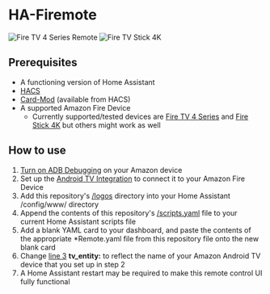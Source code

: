 # HA-Firemote
![Fire TV 4 Series Remote](https://github.com/PRProd/HA-Firemote/raw/main/Example%20Images/fireTVRemote.png)
![Fire TV Stick 4K](https://github.com/PRProd/HA-Firemote/raw/main/Example%20Images/fireTVStick4K.png)

## Prerequisites
* A functioning version of Home Assistant
* [HACS](https://peyanski.com/how-to-install-home-assistant-community-store-hacs/)
* [Card-Mod](https://github.com/thomasloven/lovelace-card-mod) (available from HACS)
* A supported Amazon Fire Device
  * Currently supported/tested devices are [Fire TV 4 Series](https://www.amazon.com/dp/B08SWD2SCK) and [Fire Stick 4K](https://www.amazon.com/dp/B09GK44MZJ) but others might work as well

## How to use
1. [Turn on ADB Debugging](https://www.youtube.com/watch?v=40iVXrTWcPU) on your Amazon device
1. Set up the [Android TV Integration](https://www.home-assistant.io/integrations/androidtv/) to connect it to your Amazon Fire Device
1. Add this repository's [/logos](https://github.com/PRProd/HA-Firemote/tree/main/logos) directory into your Home Assistant /config/www/ directory
1. Append the contents of this repository's [/scripts.yaml](https://github.com/PRProd/HA-Firemote/blob/main/scripts.yaml) file to your current Home Assistant scripts file
1. Add a blank YAML card to your dashboard, and paste the contents of the appropriate *Remote.yaml file from this repository file onto the new blank card
1. Change [line 3](https://github.com/PRProd/HA-Firemote/blob/main/FireStick4KRemote.yaml#L3) **tv_entity:** to reflect the name of your Amazon Android TV device that you set up in step 2
1. A Home Assistant restart may be required to make this remote control UI fully functional
